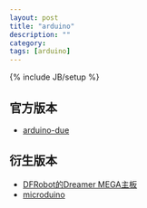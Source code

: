 ```yaml
---
layout: post
title: "arduino"
description: ""
category: 
tags: [arduino]
---
```

{% include JB/setup %}

## 官方版本

* [arduino-due](arduino-due.html)

## 衍生版本

* [DFRobot的Dreamer MEGA主板](dfrobot-dreamer-mega.html)
* [microduino](microduino.html)
